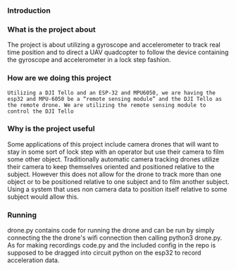 ### Introduction

### What is the project about
The project is about utilizing a gyroscope and accelerometer to track real time position and to direct a UAV quadcopter to follow the device containing the gyroscope and accelerometer in a lock step fashion.

### How are we doing this project
	Utilizing a DJI Tello and an ESP-32 and MPU6050, we are having the esp32 and MPU-6050 be a “remote sensing module” and the DJI Tello as the remote drone. We are utilizing the remote sensing module to control the DJI Tello 

### Why is the project useful
Some applications of this project include camera drones that will want to stay in some sort of lock step with an operator but use their camera to film some other object. Traditionally automatic camera tracking drones utilize their camera to keep themselves oriented and positioned relative to the subject. However this does not allow for the drone to track more than one object or to be positioned relative to one subject and to film another subject. Using a system that uses non camera data to position itself relative to some subject would allow this.

### Running
drone.py contains code for running the drone and can be run by simply connecting the the drone's wifi connection then calling python3 drone.py. As for making recordings code.py and the included config in the repo is supposed to be dragged into circuit python on the esp32 to record acceleration data.
